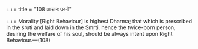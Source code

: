 +++
title = "108 आचारः परमो"

+++
Morality [Right Behaviour] is highest Dharma; that which is prescribed in the śruti and laid down in the Smṛti. hence the twice-born person, desiring the welfare of his soul, should be always intent upon Right Behaviour.—(108)